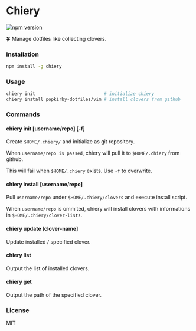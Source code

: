 Chiery
==========

[![npm version](https://badge.fury.io/js/chiery.svg)](https://badge.fury.io/js/chiery)

:four_leaf_clover: Manage dotfiles like collecting clovers.

### Installation

```sh
npm install -g chiery
```

### Usage

```sh
chiery init                          # initialize chiery
chiery install popkirby-dotfiles/vim # install clovers from github
```

### Commands

#### chiery init [username/repo] [-f]

Create `$HOME/.chiery/` and initialize as git repository.

When `username/repo is passed`, chiery will pull it to `$HOME/.chiery` from github.

This will fail when `$HOME/.chiery` exists. Use `-f` to overwrite.

#### chiery install [username/repo]

Pull `username/repo` under `$HOME/.chiery/clovers` and execute install script.

When `username/repo` is ommited, chiery will install clovers with informations in `$HOME/.chiery/clover-lists`.

#### chiery update [clover-name]

Update installed / specified clover.

#### chiery list

Output the list of installed clovers.

#### chiery get <clover-name>

Output the path of the specified clover.

### License

MIT
